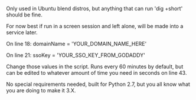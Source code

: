 
Only used in Ubuntu blend distros, but anything that can run 'dig +short' should be fine. 

For now best if run in a screen session and left alone, will be made into a service later.

On line 18:
domainName = 'YOUR_DOMAIN_NAME_HERE'

On line 21:
ssoKey = 'YOUR_SSO_KEY_FROM_GODADDY'

Change those values in the script. Runs every 60 minutes by default, but can be edited to whatever amount of time you need
in seconds on line 43.

No special requirements needed, built for Python 2.7, but you all know what you are doing to make it 3.X.
